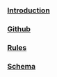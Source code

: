 ### [Introduction](https://github.com/RedCMD/TmLanguage-Syntax-Highlighter/blob/main/documentation/index.md)
### [Github](https://github.com/RedCMD/TmLanguage-Syntax-Highlighter)
### [Rules](https://github.com/RedCMD/TmLanguage-Syntax-Highlighter/blob/main/documentation/rules.md)
### [Schema](https://github.com/RedCMD/TmLanguage-Syntax-Highlighter/blob/main/vscode.tmLanguage.schema.json)